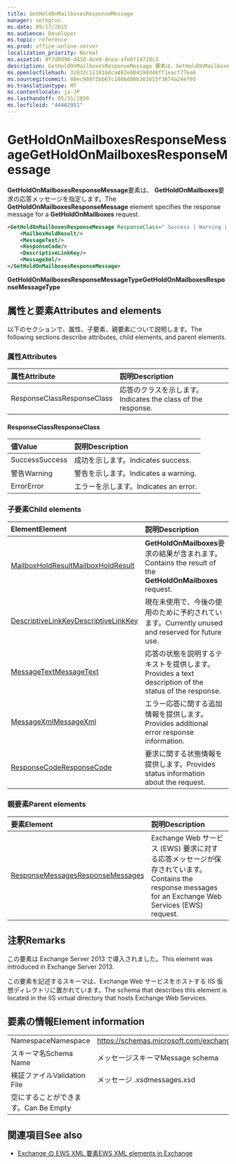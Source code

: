 ```yaml
---
title: GetHoldOnMailboxesResponseMessage
manager: sethgros
ms.date: 09/17/2015
ms.audience: Developer
ms.topic: reference
ms.prod: office-online-server
localization_priority: Normal
ms.assetid: 0f7d0d90-d418-4ce9-8cea-afe8f14728c3
description: GetHoldOnMailboxesResponseMessage 要素は、GetHoldOnMailboxes 要求の応答メッセージを指定します。
ms.openlocfilehash: 31832c11181bdca482e88419dd46ff1eacf77ea6
ms.sourcegitcommit: 88ec988f2bb67c1866d06b361615f3674a24e795
ms.translationtype: MT
ms.contentlocale: ja-JP
ms.lasthandoff: 05/31/2020
ms.locfileid: "44462951"
---
```

# <a name="getholdonmailboxesresponsemessage"></a><span data-ttu-id="aaca6-103">GetHoldOnMailboxesResponseMessage</span><span class="sxs-lookup"><span data-stu-id="aaca6-103">GetHoldOnMailboxesResponseMessage</span></span>

<span data-ttu-id="aaca6-104">**GetHoldOnMailboxesResponseMessage**要素は、 **GetHoldOnMailboxes**要求の応答メッセージを指定します。</span><span class="sxs-lookup"><span data-stu-id="aaca6-104">The **GetHoldOnMailboxesResponseMessage** element specifies the response message for a **GetHoldOnMailboxes** request.</span></span> 
  
```XML
<GetHoldOnMailboxesResponseMessage ResponseClass=" Success | Warning | Error ">
    <MailboxHoldResult/>
    <MessageText/>
    <ResponseCode/>
    <DescriptiveLinkKey/>
    <MessageXml/>
</GetHoldOnMailboxesResponseMessage>
```

 <span data-ttu-id="aaca6-105">**GetHoldOnMailboxesResponseMessageType**</span><span class="sxs-lookup"><span data-stu-id="aaca6-105">**GetHoldOnMailboxesResponseMessageType**</span></span>
## <a name="attributes-and-elements"></a><span data-ttu-id="aaca6-106">属性と要素</span><span class="sxs-lookup"><span data-stu-id="aaca6-106">Attributes and elements</span></span>

<span data-ttu-id="aaca6-107">以下のセクションで、属性、子要素、親要素について説明します。</span><span class="sxs-lookup"><span data-stu-id="aaca6-107">The following sections describe attributes, child elements, and parent elements.</span></span>
  
### <a name="attributes"></a><span data-ttu-id="aaca6-108">属性</span><span class="sxs-lookup"><span data-stu-id="aaca6-108">Attributes</span></span>

|<span data-ttu-id="aaca6-109">**属性**</span><span class="sxs-lookup"><span data-stu-id="aaca6-109">**Attribute**</span></span>|<span data-ttu-id="aaca6-110">**説明**</span><span class="sxs-lookup"><span data-stu-id="aaca6-110">**Description**</span></span>|
|:-----|:-----|
|<span data-ttu-id="aaca6-111">ResponseClass</span><span class="sxs-lookup"><span data-stu-id="aaca6-111">ResponseClass</span></span>  <br/> |<span data-ttu-id="aaca6-112">応答のクラスを示します。</span><span class="sxs-lookup"><span data-stu-id="aaca6-112">Indicates the class of the response.</span></span>  <br/> |
   
#### <a name="responseclass"></a><span data-ttu-id="aaca6-113">ResponseClass</span><span class="sxs-lookup"><span data-stu-id="aaca6-113">ResponseClass</span></span>

|<span data-ttu-id="aaca6-114">**値**</span><span class="sxs-lookup"><span data-stu-id="aaca6-114">**Value**</span></span>|<span data-ttu-id="aaca6-115">**説明**</span><span class="sxs-lookup"><span data-stu-id="aaca6-115">**Description**</span></span>|
|:-----|:-----|
|<span data-ttu-id="aaca6-116">Success</span><span class="sxs-lookup"><span data-stu-id="aaca6-116">Success</span></span>  <br/> |<span data-ttu-id="aaca6-117">成功を示します。</span><span class="sxs-lookup"><span data-stu-id="aaca6-117">Indicates success.</span></span>  <br/> |
|<span data-ttu-id="aaca6-118">警告</span><span class="sxs-lookup"><span data-stu-id="aaca6-118">Warning</span></span>  <br/> |<span data-ttu-id="aaca6-119">警告を示します。</span><span class="sxs-lookup"><span data-stu-id="aaca6-119">Indicates a warning.</span></span>  <br/> |
|<span data-ttu-id="aaca6-120">Error</span><span class="sxs-lookup"><span data-stu-id="aaca6-120">Error</span></span>  <br/> |<span data-ttu-id="aaca6-121">エラーを示します。</span><span class="sxs-lookup"><span data-stu-id="aaca6-121">Indicates an error.</span></span>  <br/> |
   
### <a name="child-elements"></a><span data-ttu-id="aaca6-122">子要素</span><span class="sxs-lookup"><span data-stu-id="aaca6-122">Child elements</span></span>

|<span data-ttu-id="aaca6-123">**Element**</span><span class="sxs-lookup"><span data-stu-id="aaca6-123">**Element**</span></span>|<span data-ttu-id="aaca6-124">**説明**</span><span class="sxs-lookup"><span data-stu-id="aaca6-124">**Description**</span></span>|
|:-----|:-----|
|[<span data-ttu-id="aaca6-125">MailboxHoldResult</span><span class="sxs-lookup"><span data-stu-id="aaca6-125">MailboxHoldResult</span></span>](mailboxholdresult.md) <br/> |<span data-ttu-id="aaca6-126">**GetHoldOnMailboxes**要求の結果が含まれます。</span><span class="sxs-lookup"><span data-stu-id="aaca6-126">Contains the result of the **GetHoldOnMailboxes** request.</span></span>  <br/> |
|[<span data-ttu-id="aaca6-127">DescriptiveLinkKey</span><span class="sxs-lookup"><span data-stu-id="aaca6-127">DescriptiveLinkKey</span></span>](descriptivelinkkey.md) <br/> |<span data-ttu-id="aaca6-128">現在未使用で、今後の使用のために予約されています。</span><span class="sxs-lookup"><span data-stu-id="aaca6-128">Currently unused and reserved for future use.</span></span>  <br/> |
|[<span data-ttu-id="aaca6-129">MessageText</span><span class="sxs-lookup"><span data-stu-id="aaca6-129">MessageText</span></span>](messagetext.md) <br/> |<span data-ttu-id="aaca6-130">応答の状態を説明するテキストを提供します。</span><span class="sxs-lookup"><span data-stu-id="aaca6-130">Provides a text description of the status of the response.</span></span>  <br/> |
|[<span data-ttu-id="aaca6-131">MessageXml</span><span class="sxs-lookup"><span data-stu-id="aaca6-131">MessageXml</span></span>](messagexml.md) <br/> |<span data-ttu-id="aaca6-132">エラー応答に関する追加情報を提供します。</span><span class="sxs-lookup"><span data-stu-id="aaca6-132">Provides additional error response information.</span></span>  <br/> |
|[<span data-ttu-id="aaca6-133">ResponseCode</span><span class="sxs-lookup"><span data-stu-id="aaca6-133">ResponseCode</span></span>](responsecode.md) <br/> |<span data-ttu-id="aaca6-134">要求に関する状態情報を提供します。</span><span class="sxs-lookup"><span data-stu-id="aaca6-134">Provides status information about the request.</span></span>  <br/> |
   
### <a name="parent-elements"></a><span data-ttu-id="aaca6-135">親要素</span><span class="sxs-lookup"><span data-stu-id="aaca6-135">Parent elements</span></span>

|<span data-ttu-id="aaca6-136">**要素**</span><span class="sxs-lookup"><span data-stu-id="aaca6-136">**Element**</span></span>|<span data-ttu-id="aaca6-137">**説明**</span><span class="sxs-lookup"><span data-stu-id="aaca6-137">**Description**</span></span>|
|:-----|:-----|
|[<span data-ttu-id="aaca6-138">ResponseMessages</span><span class="sxs-lookup"><span data-stu-id="aaca6-138">ResponseMessages</span></span>](responsemessages.md) <br/> |<span data-ttu-id="aaca6-139">Exchange Web サービス (EWS) 要求に対する応答メッセージが保存されています。</span><span class="sxs-lookup"><span data-stu-id="aaca6-139">Contains the response messages for an Exchange Web Services (EWS) request.</span></span>  <br/> |
   
## <a name="remarks"></a><span data-ttu-id="aaca6-140">注釈</span><span class="sxs-lookup"><span data-stu-id="aaca6-140">Remarks</span></span>

<span data-ttu-id="aaca6-141">この要素は Exchange Server 2013 で導入されました。</span><span class="sxs-lookup"><span data-stu-id="aaca6-141">This element was introduced in Exchange Server 2013.</span></span>
  
<span data-ttu-id="aaca6-142">この要素を記述するスキーマは、Exchange Web サービスをホストする IIS 仮想ディレクトリに置かれています。</span><span class="sxs-lookup"><span data-stu-id="aaca6-142">The schema that describes this element is located in the IIS virtual directory that hosts Exchange Web Services.</span></span>
  
## <a name="element-information"></a><span data-ttu-id="aaca6-143">要素の情報</span><span class="sxs-lookup"><span data-stu-id="aaca6-143">Element information</span></span>

|||
|:-----|:-----|
|<span data-ttu-id="aaca6-144">Namespace</span><span class="sxs-lookup"><span data-stu-id="aaca6-144">Namespace</span></span>  <br/> |https://schemas.microsoft.com/exchange/services/2006/messages  <br/> |
|<span data-ttu-id="aaca6-145">スキーマ名</span><span class="sxs-lookup"><span data-stu-id="aaca6-145">Schema Name</span></span>  <br/> |<span data-ttu-id="aaca6-146">メッセージスキーマ</span><span class="sxs-lookup"><span data-stu-id="aaca6-146">Message schema</span></span>  <br/> |
|<span data-ttu-id="aaca6-147">検証ファイル</span><span class="sxs-lookup"><span data-stu-id="aaca6-147">Validation File</span></span>  <br/> |<span data-ttu-id="aaca6-148">メッセージ .xsd</span><span class="sxs-lookup"><span data-stu-id="aaca6-148">messages.xsd</span></span>  <br/> |
|<span data-ttu-id="aaca6-149">空にすることができます。</span><span class="sxs-lookup"><span data-stu-id="aaca6-149">Can Be Empty</span></span>  <br/> ||
   
## <a name="see-also"></a><span data-ttu-id="aaca6-150">関連項目</span><span class="sxs-lookup"><span data-stu-id="aaca6-150">See also</span></span>



- [<span data-ttu-id="aaca6-151">Exchange の EWS XML 要素</span><span class="sxs-lookup"><span data-stu-id="aaca6-151">EWS XML elements in Exchange</span></span>](ews-xml-elements-in-exchange.md)

